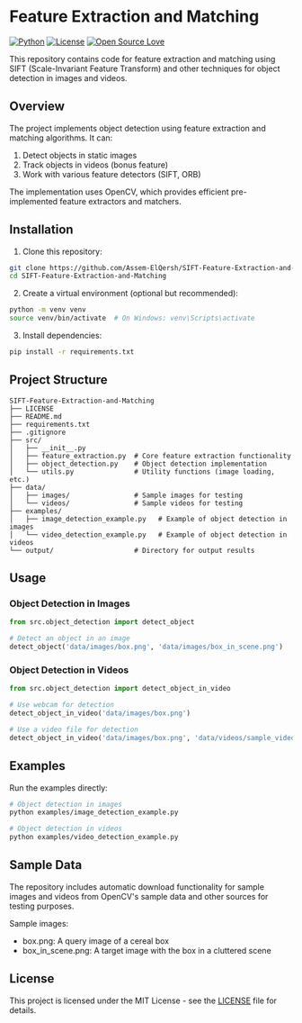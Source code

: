 # Feature Extraction and Matching

[![Python](https://img.shields.io/badge/Python-3.8+-blue.svg)](https://www.python.org) [![License](https://img.shields.io/badge/License-MIT-green.svg)](LICENSE) [![Open Source Love](https://badges.frapsoft.com/os/v2/open-source.svg?v=103)](https://github.com/ellerbrock/open-source-badges/)

This repository contains code for feature extraction and matching using SIFT (Scale-Invariant Feature Transform) and other techniques for object detection in images and videos.

## Overview

The project implements object detection using feature extraction and matching algorithms. It can:

1. Detect objects in static images
2. Track objects in videos (bonus feature)
3. Work with various feature detectors (SIFT, ORB)

The implementation uses OpenCV, which provides efficient pre-implemented feature extractors and matchers.

## Installation

1. Clone this repository:
```bash
git clone https://github.com/Assem-ElQersh/SIFT-Feature-Extraction-and-Matching.git
cd SIFT-Feature-Extraction-and-Matching
```

2. Create a virtual environment (optional but recommended):
```bash
python -m venv venv
source venv/bin/activate  # On Windows: venv\Scripts\activate
```

3. Install dependencies:
```bash
pip install -r requirements.txt
```

## Project Structure

```
SIFT-Feature-Extraction-and-Matching
├── LICENSE
├── README.md
├── requirements.txt
├── .gitignore
├── src/
│   ├── __init__.py
│   ├── feature_extraction.py  # Core feature extraction functionality
│   ├── object_detection.py    # Object detection implementation
│   └── utils.py               # Utility functions (image loading, etc.)
├── data/
│   ├── images/                # Sample images for testing
│   └── videos/                # Sample videos for testing
├── examples/
│   ├── image_detection_example.py   # Example of object detection in images
│   └── video_detection_example.py   # Example of object detection in videos
└── output/                    # Directory for output results
```

## Usage

### Object Detection in Images

```python
from src.object_detection import detect_object

# Detect an object in an image
detect_object('data/images/box.png', 'data/images/box_in_scene.png')
```

### Object Detection in Videos

```python
from src.object_detection import detect_object_in_video

# Use webcam for detection
detect_object_in_video('data/images/box.png')

# Use a video file for detection
detect_object_in_video('data/images/box.png', 'data/videos/sample_video.mp4')
```

## Examples

Run the examples directly:

```bash
# Object detection in images
python examples/image_detection_example.py

# Object detection in videos
python examples/video_detection_example.py
```

## Sample Data

The repository includes automatic download functionality for sample images and videos from OpenCV's sample data and other sources for testing purposes.

Sample images:
- box.png: A query image of a cereal box
- box_in_scene.png: A target image with the box in a cluttered scene

## License

This project is licensed under the MIT License - see the [LICENSE](https://github.com/Assem-ElQersh/SIFT-Feature-Extraction-and-Matching/blob/main/LICENSE) file for details.

